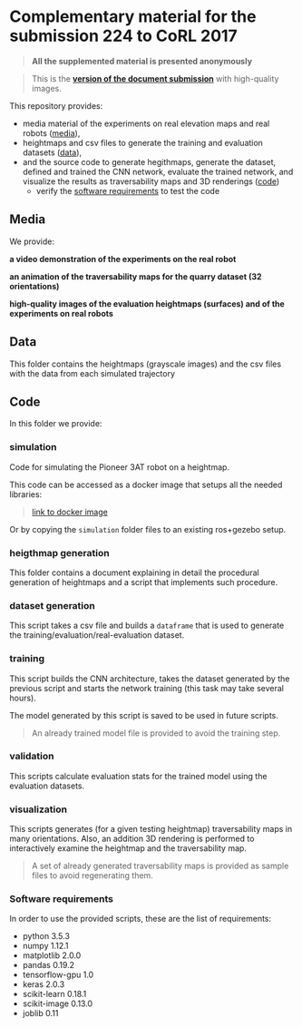 # Complementary material for the submission 224 to CoRL 2017

> **All the supplemented material is presented anonymously**


> This is the **[version of the document submission](submission/submission_224.pdf)** with high-quality images.

This repository provides: 
* media material of the experiments on real elevation maps and real robots ([media](#media)),
* heightmaps and csv files to generate the training and evaluation datasets ([data](#mata)), 
* and the source code to generate hegithmaps, generate the dataset, defined and trained the CNN network, evaluate the trained network, and visualize the results as traversability maps and 3D renderings ([code](#code))
  * verify the [software requirements](#software-requirements) to test the code

## Media

We provide: 


**a video demonstration of the experiments on the real robot**


**an animation of the traversability maps for the quarry dataset (32 orientations)**


**high-quality images of the evaluation heightmaps (surfaces) and of the experiments on real robots**


## Data

This folder contains the heightmaps (grayscale images) and the csv files with the data from each simulated trajectory


## Code

In this folder we provide:

### simulation

Code for simulating the Pioneer 3AT robot on a heightmap. 

This code can be accessed as a docker image that setups all the needed libraries:

> [link to docker image](link)

Or by copying the `simulation` folder files to an existing ros+gezebo setup.

### heigthmap generation

This folder contains a document explaining in detail the procedural generation of heightmaps and a script that implements such procedure.

### dataset generation

This script takes a csv file and builds a `dataframe` that is used to generate the training/evaluation/real-evaluation dataset.

### training

This script builds the CNN architecture, takes the dataset generated by the previous script and starts the network training (this task may take several hours).

The model generated by this script is saved to be used in future scripts.

> An already trained model file is provided to avoid the training step.

### validation

This scripts calculate evaluation stats for the trained model using the evaluation datasets.

### visualization

This scripts generates (for a given testing heightmap) traversability maps in many orientations. Also, an addition 3D rendering is performed to interactively examine the heightmap and the traversability map.

> A set of already generated traversability maps is provided as sample files to avoid regenerating them.


### Software requirements

In order to use the provided scripts, these are the list of requirements:

  * python 3.5.3
  * numpy 1.12.1
  * matplotlib 2.0.0
  * pandas 0.19.2
  * tensorflow-gpu 1.0
  * keras 2.0.3
  * scikit-learn 0.18.1
  * scikit-image 0.13.0
  * joblib 0.11

